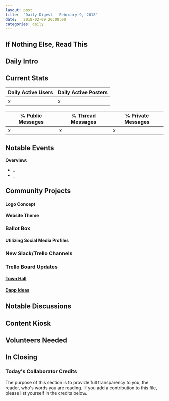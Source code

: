 ```yaml
---
layout: post
title:  "Daily Digest - February 9, 2018"
date:   2018-02-09 20:00:00
categories: daily
---
```

## If Nothing Else, Read This


## Daily Intro


## Current Stats

| Daily Active Users | Daily Active Posters|
|--------------------|---------------------|
| x  | x   | x

| % Public Messages | % Thread Messages | % Private Messages |
|-------------------|-------------------|--------------------|
| x | x | x  |


## Notable Events

**Overview:**

* _
* _

## Community Projects

#### Logo Concept


#### Website Theme


### Ballot Box


#### Utilizing Social Media Profiles


### New  Slack/Trello Channels


### Trello Board Updates

#### [Town Hall](https://trello.com/b/Gpm7rwac/town-hall)


#### [Dapp Ideas](https://trello.com/b/UNFkVdpL/dapp-ideas)


## Notable Discussions


## Content Kiosk


## Volunteers Needed


## In Closing


### Today's Collaborator Credits
The purpose of this section is to provide full transparency to you, the reader, who's words you are reading. If you add a contribution to this file, please list yourself in the credits below.
